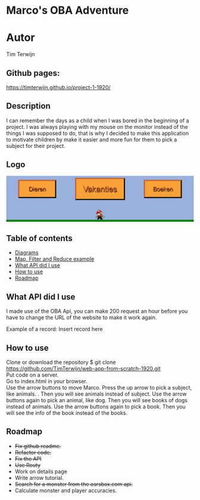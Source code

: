 # Marco's OBA Adventure

# Autor
Tim Terwijn

## Github pages:
https://timterwijn.github.io/project-1-1920/

## Description
I can remember the days as a child when I was bored in the beginning of a project. I was always playing with my mouse on the monitor instead of the things I was supposed to do, that is why I decided to make this application to motivate children by make it easier and more fun for them to pick a subject for their project.

## Logo
![Logo](/static/img/logo.png)

## Table of contents
* [Diagrams](#diagrams)
* [Map, Filter and Reduce example](#map,-filter-and-reduce-example)
* [What API did I use](#what-api-did-I-use)
* [How to use](#how-to-use)
* [Roadmap](#roadmap)

<!-- What external data source is featured in your project and what are its properties 🌠 -->
## What API did I use
I made use of the OBA Api, you can make 200 request an hour before you have to change the URL of the website to make it work again.  

Example of a record:
Insert record here 

## How to use
Clone or download the repository $ git clone https://github.com/TimTerwijn/web-app-from-scratch-1920.git  
Put code on a server.  
Go to index.html in your browser.  
Use the arrow buttons to move Marco. 
Press the up arrow to pick a subject, like animals. . 
Then you will see animals instead of subject.
Use the arrow buttons again to pick an animal, like dog.
Then you will see books of dogs instead of animals.
Use the arrow buttons again to pick a book.
Then you will see the info of the book instead of the books.

## Roadmap
* ~~Fix github readme.~~  
* ~~Refactor code.~~  
* ~~Fix the API~~  
* ~~Use Routy~~
* Work on details page  
* Write arrow tutorial. 
* ~~Search for a monster from the osrsbox.com api.~~
* Calculate monster and player accuracies.

